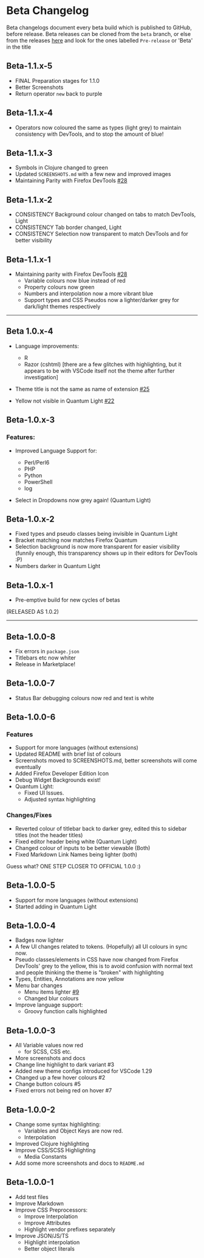 # Beta Changelog

Beta changelogs document every beta build which is published to GitHub, before release. Beta releases can be cloned from the `beta` branch, or else from the releases [here](https://github.com/beastdestroyer/vscode-firefox-quantum-themes/releases) and look for the ones labelled `Pre-release` or 'Beta' in the title

## Beta-1.1.x-5

- FINAL Preparation stages for 1.1.0
- Better Screenshots
- Return operator `new` back to purple

## Beta-1.1.x-4

- Operators now coloured the same as types (light grey) to maintain consistency with DevTools, and to stop the amount of blue! 

## Beta-1.1.x-3

- Symbols in Clojure changed to green
- Updated `SCREENSHOTS.md` with a few new and improved images
- Maintaining Parity with Firefox DevTools [#28](https://github.com/beastdestroyer/vscode-firefox-quantum-themes/issues/28)

## Beta-1.1.x-2

- CONSISTENCY Background colour changed on tabs to match DevTools, Light
- CONSISTENCY Tab border changed, Light
- CONSISTENCY Selection now transparent to match DevTools and for better visibility

## Beta-1.1.x-1

- Maintaining parity with Firefox DevTools [#28](https://github.com/beastdestroyer/vscode-firefox-quantum-themes/issues/28)
  - Variable colours now blue instead of red
  - Property colours now green
  - Numbers and interpolation now a more vibrant blue
  - Support types and CSS Pseudos now a lighter/darker grey for dark/light themes respectively

---

## Beta 1.0.x-4

- Language improvements:
  - R
  - Razor (cshtml) \[there are a few glitches with highlighting, but it appears to be with VSCode itself not the theme after further investigation]

- Theme title is not the same as name of extension [#25](https://github.com/beastdestroyer/vscode-firefox-quantum-themes/issues/25)
- Yellow not visible in Quantum Light [#22](https://github.com/beastdestroyer/vscode-firefox-quantum-themes/issues/22)

## Beta-1.0.x-3

### Features:

- Improved Language Support for:
  - Perl/Perl6
  - PHP
  - Python
  - PowerShell
  - log

- Select in Dropdowns now grey again! (Quantum Light)

## Beta-1.0.x-2

- Fixed types and pseudo classes being invisible in Quantum Light
- Bracket matching now matches Firefox Quantum
- Selection background is now more transparent for easier visibility (funnily enough, this transparency shows up in their editors for DevTools :P)
- Numbers darker in Quantum Light

## Beta-1.0.x-1

- Pre-emptive build for new cycles of betas

(RELEASED AS 1.0.2)

---

## Beta-1.0.0-8

- Fix errors in `package.json`
- Titlebars etc now whiter
- Release in Marketplace!

## Beta-1.0.0-7

- Status Bar debugging colours now red and text is white

## Beta-1.0.0-6

### Features

- Support for more languages (without extensions)
- Updated README with brief list of colours
- Screenshots moved to SCREENSHOTS.md, better screenshots will come eventually
- Added Firefox Developer Edition Icon
- Debug Widget Backgrounds exist!
- Quantum Light:
  - Fixed UI Issues.
  - Adjusted syntax highlighting

### Changes/Fixes

- Reverted colour of titlebar back to darker grey, edited this to sidebar titles (not the header titles)
- Fixed editor header being white (Quantum Light)
- Changed colour of inputs to be better viewable (Both)
- Fixed Markdown Link Names being lighter (both)

Guess what? ONE STEP CLOSER TO OFFICIAL 1.0.0 :)

## Beta-1.0.0-5

- Support for more languages (without extensions)
- Started adding in Quantum Light

## Beta-1.0.0-4

- Badges now lighter
- A few UI changes related to tokens. (Hopefully) all UI colours in sync now.
- Pseudo classes/elements in CSS have now changed from Firefox DevTools' grey to the yellow, this is to avoid confusion with normal text and people thinking the theme is "broken" with highlighting
- Types, Entities, Annotations are now yellow
- Menu bar changes
  - Menu items lighter [#9](https://github.com/beastdestroyer/vscode-firefox-quantum-themes/issues/9)
  - Changed blur colours
- Improve language support:
  - Groovy function calls highlighted

## Beta-1.0.0-3

- All Variable values now red
  - for SCSS, CSS etc.
- More screenshots and docs
- Change line highlight to dark variant #3
- Added new theme configs introduced for VSCode 1.29
- Changed up a few hover colours #2
- Change button colours #5
- Fixed errors not being red on hover #7

## Beta-1.0.0-2

- Change some syntax highlighting:
  - Variables and Object Keys are now red.
  - Interpolation
- Improved Clojure highlighting
- Improve CSS/SCSS Highlighting
  - Media Constants
- Add some more screenshots and docs to `README.md`

## Beta-1.0.0-1

- Add test files
- Improve Markdown
- Improve CSS Preprocessors:
  - Improve Interpolation
  - Improve Attributes
  - Highlight vendor prefixes separately
- Improve JSON/JS/TS
  - Highlight interpolation
  - Better object literals
